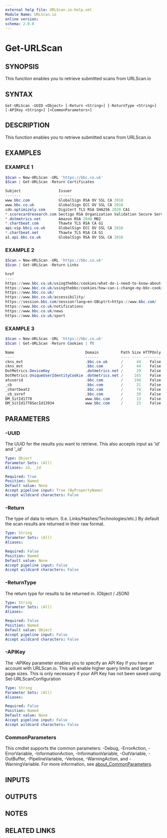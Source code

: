 ```yaml
---
external help file: URLScan.io-help.xml
Module Name: URLScan.io
online version:
schema: 2.0.0
---
```


# Get-URLScan

## SYNOPSIS
This function enables you to retrieve submitted scans from URLScan.io

## SYNTAX

```
Get-URLScan -UUID <Object> [-Return <String>] [-ReturnType <String>] [-APIKey <String>] [<CommonParameters>]
```

## DESCRIPTION
This function enables you to retrieve submitted scans from URLScan.io

## EXAMPLES

### EXAMPLE 1
```powershell
$Scan = New-URLScan -URL 'https://bbc.co.uk'
$Scan | Get-URLScan -Return Certificates

Subject                 Issuer                                               ValidFrom             ValidTo
-------                 ------                                               ---------             -------
www.bbc.com             GlobalSign RSA OV SSL CA 2018                        5/18/2078 5:20:51 AM  5/1/2079 12:32:58 AM
www.bbc.co.uk           GlobalSign ECC OV SSL CA 2018                        4/12/2078 2:23:56 AM  5/14/2079 1:12:50 AM
cdn.optimizely.com      DigiCert TLS RSA SHA256 2020 CA1                     2/16/2078 3:26:48 PM  2/21/2079 3:26:47 PM
*.scorecardresearch.com Sectigo RSA Organization Validation Secure Server CA 5/28/2078 3:26:48 PM  5/29/2079 3:26:47 PM
*.dotmetrics.net        Amazon RSA 2048 M02                                  2/7/2078 3:26:48 PM   3/9/2079 3:26:47 PM
*.chartbeat.com         Thawte TLS RSA CA G1                                 10/31/2078 3:26:48 PM 11/23/2079 3:26:47 PM
api-vip.bbci.co.uk      GlobalSign ECC OV SSL CA 2018                        10/27/2078 1:37:56 AM 11/28/2079 1:37:55 AM
*.chartbeat.net         Thawte TLS RSA CA G1                                 5/7/2078 3:26:48 PM   6/8/2079 3:26:47 PM
a1.api.bbc.co.uk        GlobalSign RSA OV SSL CA 2018                        5/19/2078 12:07:52 AM 6/20/2079 12:07:51 AM
```

### EXAMPLE 2
```powershell
$Scan = New-URLScan -URL 'https://bbc.co.uk'
$Scan | Get-URLScan -Return Links

href                                                                               text
----                                                                               ----
https://www.bbc.co.uk/usingthebbc/cookies/what-do-i-need-to-know-about-cookies/    cookies
https://www.bbc.co.uk/usingthebbc/cookies/how-can-i-change-my-bbc-cookie-settings/ No, take me to settings
https://www.bbc.co.uk/                                                             BBC Homepage
https://www.bbc.co.uk/accessibility/                                               Accessibility Help
https://session.bbc.com/session?lang=en-GB&ptrt=https://www.bbc.com/               Sign in
https://www.bbc.co.uk/notifications                                                Notifications
https://www.bbc.co.uk/news                                                         News
https://www.bbc.co.uk/sport                                                        Sport
```

### EXAMPLE 3
```powershell
$Scan = New-URLScan -URL 'https://bbc.co.uk'
$Scan | Get-URLScan -Return Cookies | ft

Name                                Domain          Path Size HTTPOnly Secure Session Expires
----                                ------          ---- ---- -------- ------ ------- -------
ckns_mvt                            .bbc.co.uk      /      44    False   True   False 12/5/2079 8:54:59 AM
ckns_mvt                            .bbc.com        /      44    False   True   False 12/5/2079 8:55:02 AM
DotMetrics.DeviceKey                .dotmetrics.net /      29    False   True   False 12/5/2079 8:55:05 AM
DotMetrics.UniqueUserIdentityCookie .dotmetrics.net /     165    False   True   False 12/5/2079 8:55:05 AM
atuserid                            .bbc.com        /     194    False   True   False 1/6/2080 8:55:04 AM
_cb                                 .bbc.com        /      21    False   True   False 1/4/2080 8:55:04 AM
_chartbeat2                         .bbc.com        /      74    False   True   False 1/4/2080 8:55:04 AM
_cb_svref                           .bbc.com        /      39    False   True   False 12/5/2078 9:25:05 AM
DM_SitId1778                        www.bbc.com     /      13    False   True    True 6/18/2024 4:57:49 PM
DM_SitId1778SecId13934              www.bbc.com     /      23    False   True    True 6/18/2024 4:57:49 PM
```

## PARAMETERS

### -UUID
The UUID for the results you want to retrieve.
This also accepts input as 'id' and '_id'

```yaml
Type: Object
Parameter Sets: (All)
Aliases: id, _id

Required: True
Position: Named
Default value: None
Accept pipeline input: True (ByPropertyName)
Accept wildcard characters: False
```

### -Return
The type of data to return.
(I.e.
Links/Hashes/Technologies/etc.) By default the scan results are returned in their raw format.

```yaml
Type: String
Parameter Sets: (All)
Aliases:

Required: False
Position: Named
Default value: None
Accept pipeline input: False
Accept wildcard characters: False
```

### -ReturnType
The return type for results to be returned in.
(Object / JSON)

```yaml
Type: String
Parameter Sets: (All)
Aliases:

Required: False
Position: Named
Default value: Object
Accept pipeline input: False
Accept wildcard characters: False
```

### -APIKey
The -APIKey parameter enables you to specify an API Key if you have an account with URLScan.io.
This will enable higher query limits and larger page sizes.
This is only necessary if your API Key has not been saved using Set-URLScanConfiguration

```yaml
Type: String
Parameter Sets: (All)
Aliases:

Required: False
Position: Named
Default value: None
Accept pipeline input: False
Accept wildcard characters: False
```

### CommonParameters
This cmdlet supports the common parameters: -Debug, -ErrorAction, -ErrorVariable, -InformationAction, -InformationVariable, -OutVariable, -OutBuffer, -PipelineVariable, -Verbose, -WarningAction, and -WarningVariable. For more information, see [about_CommonParameters](http://go.microsoft.com/fwlink/?LinkID=113216).

## INPUTS

## OUTPUTS

## NOTES

## RELATED LINKS
